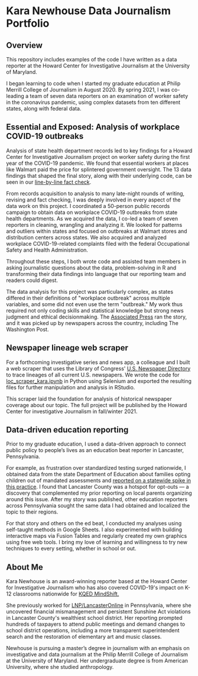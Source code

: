 # Kara Newhouse Data Journalism Portfolio
## Overview
<p>This repository includes examples of the code I have written as a data reporter at the Howard Center for Investigative Journalism at the University of Maryland.</p>
<p>I began learning to code when I started my graduate education at Philip Merrill College of Journalism in August 2020. By spring 2021, I was co-leading a team of seven data reporters on an examination of worker safety in the coronavirus pandemic, using complex datasets from ten different states, along with federal data.</p>

## Essential and Exposed: Analysis of workplace COVID-19 outbreaks
<p>Analysis of state health department records led to key findings for a Howard Center for Investigative Journalism project on worker safety during the first year of the COVID-19 pandemic. We found that essential workers at places like Walmart paid the price for splintered government oversight. The 13 data findings that shaped the final story, along with their underlying code, can be seen in our <a href="https://howard-center-investigations.github.io/essential_and_exposed/osha_walmart/index.html">line-by-line fact check</a>.</p>
<p>From records acquisition to analysis to many late-night rounds of writing, revising and fact checking, I was deeply involved in every aspect of the data work on this project. I coordinated a 50-person public records campaign to obtain data on workplace COVID-19 outbreaks from state health departments. As we acquired the data, I co-led a team of seven reporters in cleaning, wrangling and analyzing it. We looked for patterns and outliers within states and focused on outbreaks at Walmart stores and distribution centers across states. We also acquired and analyzed workplace COVID-19-related complaints filed with the federal Occupational Safety and Health Administration.</p>
<p>Throughout these steps, I both wrote code and assisted team members in asking journalistic questions about the data, problem-solving in R and transforming their data findings into language that our reporting team and readers could digest.</p>
<p>The data analysis for this project was particularly complex, as states differed in their definitions of "workplace outbreak" across multiple variables, and some did not even use the term "outbreak." My work thus required not only coding skills and statistical knowledge but strong news judgment and ethical decisionmaking. The <a href="https://apnews.com/article/coronavirus-pandemic-health-business-caf5e31d883a18deae6cd367a5ee8978">Associated Press</a> ran the story, and it was picked up by newspapers across the country, including The Washington Post.</p>


## Newspaper lineage web scraper
<p>For a forthcoming investigative series and news app, a colleague and I built a web scraper that uses the Library of Congress' <a href="https://chroniclingamerica.loc.gov/search/titles/">U.S. Newspaper Directory</a> to trace lineages of all current U.S. newspapers. We wrote the code for <a href ="https://github.com/karanewh/kn_data_jour_portfolio/blob/main/loc_scraper_kara.ipynb">loc_scraper_kara.ipynb</a> in Python using Selenium and exported the resulting files for further manipulation and analysis in RStudio.</p>
<p>This scraper laid the foundation for analysis of historical newspaper coverage about our topic. The full project will be published by the Howard Center for investigative Journalism in fall/winter 2021.</p>

## Data-driven education reporting
<p>Prior to my graduate education, I used a data-driven approach to connect public policy to people’s lives as an education beat reporter in Lancaster, Pennsylvania.</p>
<p>For example, as frustration over standardized testing surged nationwide, I obtained data from the state Department of Education about families opting children out of mandated assessments and <a href="https://drive.google.com/file/d/11LfYrtY3hN7CudxUktHKJmYL8ume31QM/view?usp=sharing">reported on a statewide spike in this practice</a>. I found that Lancaster County was a hotspot for opt-outs — a discovery that complemented my prior reporting on local parents organizing around this issue. After my story was published, other education reporters across Pennsylvania sought the same data I had obtained and localized the topic to their regions.</p>
<p>For that story and others on the ed beat, I conducted my analyses using self-taught methods in Google Sheets. I also experimented with building interactive maps via Fusion Tables and regularly created my own graphics using free web tools. I bring my love of learning and willingness to try new techniques to every setting, whether in school or out.</p>

## About Me
<p>Kara Newhouse is an award-winning reporter based at the Howard Center for Investigative Journalism who has also covered COVID-19's impact on K-12 classrooms nationwide for <a href="https://www.kqed.org/author/kdnewhouse">KQED MindShift.</a></p>
<p>She previously worked for <a href="https://lancasteronline.com/">LNP/LancasterOnline</a> in Pennsylvania, where she uncovered financial mismanagement and persistent Sunshine Act violations in Lancaster County's wealthiest school district. Her reporting prompted hundreds of taxpayers to attend public meetings and demand changes to school district operations, including a more transparent superintendent search and the restoration of elementary art and music classes.</p>
<p>Newhouse is pursuing a master’s degree in journalism with an emphasis on investigative and data journalism at the Philip Merrill College of Journalism at the University of Maryland. Her undergraduate degree is from American University, where she studied anthropology.</p>
